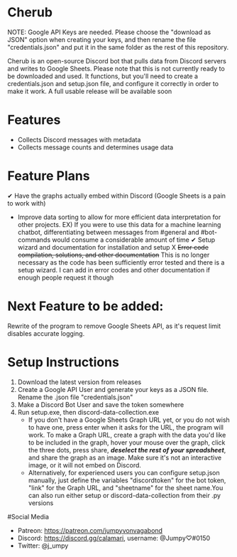 # Cherub
NOTE: Google API Keys are needed. Please choose the "download as JSON" option when creating your keys, and then rename the file "credentials.json" and put it in the same folder as the rest of this repository.

Cherub is an open-source Discord bot that pulls data from Discord servers and writes to Google Sheets.
Please note that this is not currently ready to be downloaded and used. It functions, but you'll need to create a credentials.json and setup.json file, and configure it correctly in order to make it work. A full usable release will be available soon

# Features
- Collects Discord messages with metadata
- Collects message counts and determines usage data

# Feature Plans
✔ Have the graphs actually embed within Discord (Google Sheets is a pain to work with)
- Improve data sorting to allow for more efficient data interpretation for other projects. 
      EX) If you were to use this data for a machine learning chatbot, differentiating between messages from #general and #bot-commands               would consume a considerable amount of time
✔ Setup wizard and documentation for installation and setup
X ~~Error code compilation, solutions, and other documentation~~
This is no longer necessary as the code has been sufficiently error tested and there is a setup wizard. I can add in error codes and               other documentation if enough people request it though

# Next Feature to be added:
Rewrite of the program to remove Google Sheets API, as it's request limit disables accurate logging.

# Setup Instructions
1. Download the latest version from releases
2. Create a Google API User and generate your keys as a JSON file. Rename the .json file "credentials.json"
3. Make a Discord Bot User and save the token somewhere
4. Run setup.exe, then discord-data-collection.exe
      * If you don't have a Google Sheets Graph URL yet, or you do not wish to have one, press enter when it asks for the URL, the program         will work. To make a Graph URL, create a graph with the data you'd like to be included in the graph, hover your mouse over the             graph, click the three dots, press share, ***deselect the rest of your spreadsheet***, and share the graph as an image. Make sure           it's not an interactive image, or it will not embed on Discord.
      * Alternatively, for experienced users you can configure setup.json manually, just define the variables "discordtoken" for the bot           token, "link" for the Graph URL, and "sheetname" for the sheet name.You can also run either setup or discord-data-collection from           their .py versions

#Social Media
- Patreon: https://patreon.com/jumpyvonvagabond
- Discord: https://discord.gg/calamari, username: @Jumpy♡#0150
- Twitter: @j_umpy
